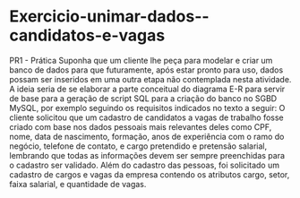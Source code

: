 # Exercicio-unimar-dados--candidatos-e-vagas
PR1 - Prática Suponha que um cliente lhe peça para modelar e criar um banco de dados para que futuramente, após estar pronto para uso, dados possam ser inseridos em uma outra etapa não contemplada nesta atividade.  A ideia seria de se elaborar a parte conceitual do diagrama E-R para servir de base para a geração de script SQL para a criação do banco no SGBD MySQL, por exemplo seguindo os requisitos indicados no texto a seguir:   O cliente solicitou que um cadastro de candidatos a vagas de trabalho fosse criado com base nos dados pessoais mais relevantes deles como CPF, nome, data de nascimento, formação, anos de experiência com o ramo do negócio, telefone de contato, e cargo pretendido e pretensão salarial, lembrando que todas as informações devem ser sempre preenchidas para o cadastro ser validado.  Além do cadastro das pessoas, foi solicitado um cadastro de cargos e vagas da empresa contendo os atributos cargo, setor, faixa salarial, e quantidade de vagas.

